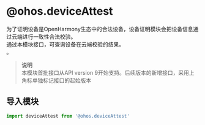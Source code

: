 # @ohos.deviceAttest    
为了证明设备是OpenHarmony生态中的合法设备，设备证明模块会把设备信息通过云端进行一致性合法校验。  
通过本模块接口，可查询设备在云端校验的结果。  
。  
> **说明**   
>本模块首批接口从API version 9开始支持。后续版本的新增接口，采用上角标单独标记接口的起始版本  
  
## 导入模块  
  
```js    
import deviceAttest from '@ohos.deviceAttest'    
```  
